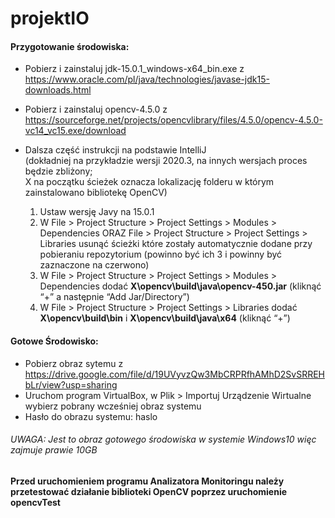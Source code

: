 # projektIO

#### Przygotowanie środowiska:
  - Pobierz i zainstaluj jdk-15.0.1_windows-x64_bin.exe z https://www.oracle.com/pl/java/technologies/javase-jdk15-downloads.html

  - Pobierz i zainstaluj opencv-4.5.0 z https://sourceforge.net/projects/opencvlibrary/files/4.5.0/opencv-4.5.0-vc14_vc15.exe/download

  - Dalsza część instrukcji na podstawie IntelliJ  
  (dokładniej na przykładzie wersji 2020.3, na innych wersjach proces będzie zbliżony;  
  X na początku ścieżek oznacza lokalizację folderu w którym zainstalowano bibliotekę OpenCV)
      1. Ustaw wersję Javy na 15.0.1
      2. W File > Project Structure > Project Settings > Modules > Dependencies  ORAZ File > Project Structure > Project Settings > Libraries usunąć ścieżki które zostały automatycznie dodane przy pobieraniu repozytorium (powinno być ich 3 i powinny być zaznaczone na czerwono)
      3. W File > Project Structure > Project Settings > Modules > Dependencies dodać __X\opencv\build\java\opencv-450.jar__ (kliknąć “+” a następnie “Add Jar/Directory”)
      4. W File > Project Structure > Project Settings > Libraries dodać __X\opencv\build\bin__  i  __X\opencv\build\java\x64__ (kliknąć “+”)

#### Gotowe Środowisko:
  - Pobierz obraz sytemu z https://drive.google.com/file/d/19UVyvzQw3MbCRPRfhAMhD2SvSRREHbLr/view?usp=sharing
  - Uruchom program VirtualBox, w Plik > Importuj Urządzenie Wirtualne wybierz pobrany wcześniej obraz systemu
  - Hasło do obrazu systemu: haslo
  ###### UWAGA: Jest to obraz gotowego środowiska w systemie Windows10 więc zajmuje prawie 10GB 

#### Przed uruchomieniem programu Analizatora Monitoringu należy przetestować działanie biblioteki OpenCV poprzez uruchomienie opencvTest
